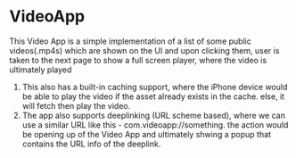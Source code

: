 # VideoApp

This Video App is a simple implementation of a list of some public videos(.mp4s) which are shown on the UI and upon clicking them, user is taken to the next page to show a full screen player, where the video is ultimately played
1. This also has a built-in caching support, where the iPhone device would be able to play the video if the asset already exists in the cache. else, it will fetch then play the video.
2. The app also supports deeplinking (URL scheme based), where we can use a similar URL like this - com.videoapp://something. the action would be opening up of the Video App and ultimately shwing a popup that contains the URL info of the deeplink.
